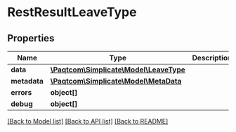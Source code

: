 # RestResultLeaveType

## Properties

 Name         | Type                                                | Description | Notes      
--------------|-----------------------------------------------------|-------------|------------
 **data**     | [**\Paqtcom\Simplicate\Model\LeaveType**](LeaveType.md) |             | [optional] 
 **metadata** | [**\Paqtcom\Simplicate\Model\MetaData**](MetaData.md)   |             | [optional] 
 **errors**   | **object[]**                                        |             | [optional] 
 **debug**    | **object[]**                                        |             | [optional] 

[[Back to Model list]](../README.md#documentation-for-models) [[Back to API list]](../README.md#documentation-for-api-endpoints) [[Back to README]](../README.md)


